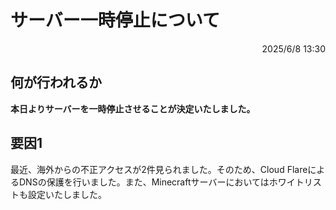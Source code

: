 # サーバー一時停止について
<div style="text-align: right;">
2025/6/8 13:30
</div>

## 何が行われるか
**本日よりサーバーを一時停止させることが決定いたしました。**
## 要因1
最近、海外からの不正アクセスが2件見られました。そのため、Cloud FlareによるDNSの保護を行いました。また、Minecraftサーバーにおいてはホワイトリストも設定いたしました。